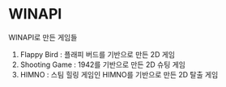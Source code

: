 # WINAPI
WINAPI로 만든 게임들
1. Flappy Bird : 플래피 버드를 기반으로 만든 2D 게임
2. Shooting Game : 1942를 기반으로 만든 2D 슈팅 게임
3. HIMNO : 스팀 힐링 게임인 HIMNO를 기반으로 만든 2D 탈출 게임
